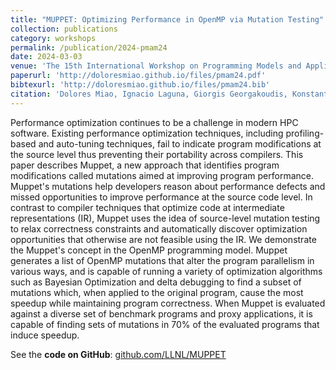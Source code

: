 ```yaml
---
title: "MUPPET: Optimizing Performance in OpenMP via Mutation Testing"
collection: publications
category: workshops
permalink: /publication/2024-pmam24
date: 2024-03-03
venue: 'The 15th International Workshop on Programming Models and Applications for Multicores and Manycores'
paperurl: 'http://doloresmiao.github.io/files/pmam24.pdf'
bibtexurl: 'http://doloresmiao.github.io/files/pmam24.bib'
citation: 'Dolores Miao, Ignacio Laguna, Giorgis Georgakoudis, Konstantinos Parasyris, and Cindy Rubio-González. 2024. MUPPET: Optimizing Performance in OpenMP via Mutation Testing. In Proceedings of the 15th International Workshop on Programming Models and Applications for Multicores and Manycores. Association for Computing Machinery, New York, NY, USA, 22–31.'
---
```

Performance optimization continues to be a challenge in modern HPC software. Existing performance optimization techniques, including profiling-based and auto-tuning techniques, fail to indicate program modifications at the source level thus preventing their portability across compilers. This paper describes Muppet, a new approach that identifies program modifications called mutations aimed at improving program performance. Muppet's mutations help developers reason about performance defects and missed opportunities to improve performance at the source code level. In contrast to compiler techniques that optimize code at intermediate representations (IR), Muppet uses the idea of source-level mutation testing to relax correctness constraints and automatically discover optimization opportunities that otherwise are not feasible using the IR. We demonstrate the Muppet's concept in the OpenMP programming model. Muppet generates a list of OpenMP mutations that alter the program parallelism in various ways, and is capable of running a variety of optimization algorithms such as Bayesian Optimization and delta debugging to find a subset of mutations which, when applied to the original program, cause the most speedup while maintaining program correctness. When Muppet is evaluated against a diverse set of benchmark programs and proxy applications, it is capable of finding sets of mutations in 70% of the evaluated programs that induce speedup.

See the **code on GitHub**: [github.com/LLNL/MUPPET](https://github.com/LLNL/MUPPET)
